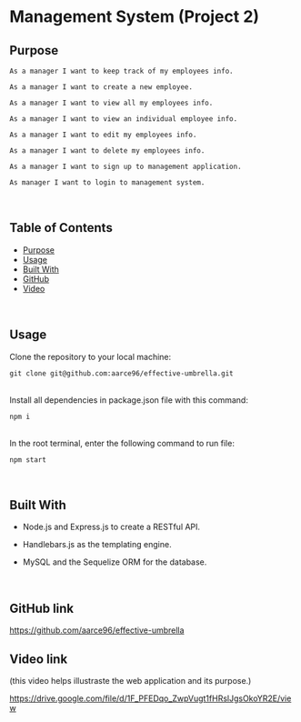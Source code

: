 # Management System (Project 2)

## Purpose

```
As a manager I want to keep track of my employees info.

As a manager I want to create a new employee.

As a manager I want to view all my employees info.

As a manager I want to view an individual employee info.

As a manager I want to edit my employees info.

As a manager I want to delete my employees info.

As a manager I want to sign up to management application.

As manager I want to login to management system.
```
<br>

## Table of Contents 

- [Purpose](#purpose)
- [Usage](#usage)
- [Built With](#built-with)
- [GitHub](#github-link)
- [Video](#video-link)

<br>

## Usage

Clone the repository to your local machine:

```
git clone git@github.com:aarce96/effective-umbrella.git
```
<br>
Install all dependencies in package.json file with this command:

```
npm i
```
<br>
In the root terminal, enter the following command to run file:

```
npm start
```
<br>

## Built With

* Node.js and Express.js to create a RESTful API.

* Handlebars.js as the templating engine.

* MySQL and the Sequelize ORM for the database.
<br>

## GitHub link

https://github.com/aarce96/effective-umbrella
<br>

## Video link

(this video helps illustraste the web application and its purpose.)

https://drive.google.com/file/d/1F_PFEDqo_ZwpVugt1fHRslJgsOkoYR2E/view